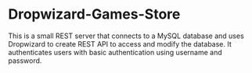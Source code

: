 # Dropwizard-Games-Store

This is a small REST server that connects to a MySQL database and uses Dropwizard to create REST API to access and modify the database.
It authenticates users with basic authentication using username and password. 

